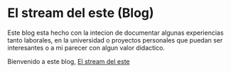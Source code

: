 # El stream del este (Blog)

Este blog esta hecho con la intecion de documentar algunas experiencias tanto laborales, 
en la universidad o proyectos personales que puedan ser interesantes o a mi parecer con 
algun valor didactico.

Bienvenido a este blog, [El stream del este](https://blog.esturafd.me)

